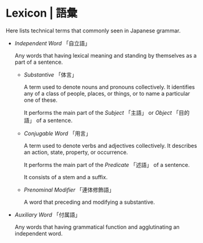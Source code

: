 # Lexicon | 語彙

Here lists technical terms that commonly seen in Japanese grammar.

* _Independent Word_ 「自立語」

  Any words that having lexical meaning and standing by themselves as a
  part of a sentence.

  * _Substantive_ 「体言」

    A term used to denote nouns and pronouns collectively. It identifies
    any of a class of people, places, or things, or to name a particular
    one of these.

    It performs the main part of the _Subject_ 「主語」 or _Object_ 「目的語」 of
    a sentence.

  * _Conjugable Word_ 「用言」

    A term used to denote verbs and adjectives collectively. It
    describes an action, state, property, or occurrence.

    It performs the main part of the _Predicate_ 「述語」 of a sentence.

    It consists of a stem and a suffix.

  * _Prenominal Modifier_ 「連体修飾語」

    A word that preceding and modifying a substantive.

* _Auxiliary Word_ 「付属語」

  Any words that having grammatical function and agglutinating an
  independent word.
